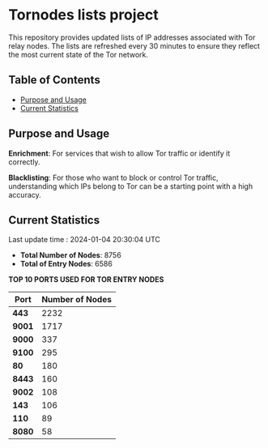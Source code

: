 # Tornodes lists project

This repository provides updated lists of IP addresses associated with Tor relay nodes. The lists are refreshed every 30 minutes to ensure they reflect the most current state of the Tor network.

## Table of Contents

- [Purpose and Usage](#purpose-and-usage)
- [Current Statistics](#current-statistics)


## Purpose and Usage

**Enrichment**: For services that wish to allow Tor traffic or identify it correctly.

**Blacklisting**: For those who want to block or control Tor traffic, understanding which IPs belong to Tor can be a starting point with a high accuracy.

## Current Statistics

Last update time : 2024-01-04 20:30:04 UTC

- **Total Number of Nodes**: 8756
- **Total of Entry Nodes**: 6586

**TOP 10 PORTS USED FOR TOR ENTRY NODES**

| **Port** | **Number of Nodes** |
|------|-----------------|
| **443**   | 2232  |
| **9001**   | 1717  |
| **9000**   | 337  |
| **9100**   | 295  |
| **80**   | 180  |
| **8443**   | 160  |
| **9002**   | 108  |
| **143**   | 106  |
| **110**   | 89  |
| **8080**   | 58  |

